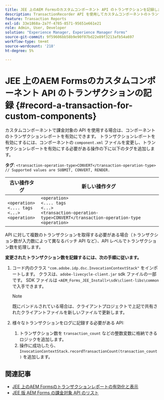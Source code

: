 ```yaml
---
title: JEE 上のAEM Formsのカスタムコンポーネント API のトランザクションを記録します。
description: TransactionRecorder API を使用してカスタムコンポーネントのトランザクションを記録する方法について説明します。
feature: Transaction Reports
exl-id: 33e1868a-2a7f-4785-8571-95651e661e21
role: Admin, User, Developer
solution: "Experience Manager, Experience Manager Forms"
source-git-commit: 9f59606bb58b9e90f07bd22e89f3213afb54a697
workflow-type: tm+mt
source-wordcount: '218'
ht-degree: 5%

---
```


# JEE 上のAEM Formsのカスタムコンポーネント API のトランザクションの記録 {#record-a-transaction-for-custom-components}

カスタムコンポーネントで課金対象の API を使用する場合は、コンポーネントのトランザクションレポートを有効にできます。 トランザクションレポートを有効にするには、コンポーネントの `component.xml` ファイルを変更し、トランザクションレポートを有効にする必要がある操作の下に以下のタグを追加します。

**タグ**: `<transaction-operation-type>CONVERT</transaction-operation-type> // Supported values are SUBMIT, CONVERT, RENDER.`

| 古い操作タグ | 新しい操作タグ |
| ----------- | ----------- |
| `<operation>`<br> `<.... tags`<br>`<...>`<br>`<operation>` | `<operation>`<br> `<.... tags`<br>`<...>`<br>`<transaction-operation-type>CONVERT</transaction-operation-type`<br>`<operation>` |

API に対して複数のトランザクションを取得する必要がある場合（トランザクション数が入力数によって異なるバッチ API など）、API レベルでトランザクション数を処理します。

**変更されたトランザクション数を記録するには、次の手順に従います。**

1. コード内のクラス `"com.adobe.idp.dsc.InvocationContextStack"` をインポートします。 クラスは、`adobe-livecycle-client.jar` sdk ファイルの一部です。 SDK ファイルは `<AEM_Forms_JEE_Install>\sdk\client-libs\common` で入手できます。

   >[!NOTE]
   > 既にバンドルされている場合は、クライアントプロジェクトで上記で共有されたクライアントファイルを新しいファイルで更新します。

1. 様々なトランザクションをログに記録する必要がある API:
   1. トランザクション数を `transaction_count` などの整数変数に格納できるロジックを追加します。
   1. 操作に成功したら、`InvocationContextStack.recordTransactionCount(transaction_count)` を追加します。

<!--For example, you can set count for your custom component by importing class `"com.adobe.idp.dsc.InvocationContextStack"` in the code available at `adobe-livecycle-client.jar`  and determine the transaction count basis API input/result and add (In this case we add count is equal to 3):
`InvocationContextStack.recordTransactionCount(<count>).` to 
`InvocationContextStack.recordTransactionCount(3)`.-->

## 関連記事

* [JEE 上のAEM Formsのトランザクションレポートの有効化と表示](/help/forms/using/transaction-report-overview-jee.md)
* [JEE 版 AEM Forms の課金対象 API のリスト](/help/forms/using/transaction-reports-billable-apis-jee.md)
